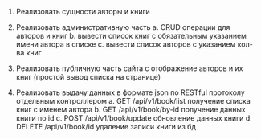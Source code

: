 1. Реализовать сущности авторы и книги

2. Реализовать административную часть
   a. CRUD операции для авторов и книг
   b. вывести список книг с обязательным указанием имени автора в списке
   c. вывести список авторов с указанием кол-ва книг

3. Реализовать публичную часть сайта с отображение авторов и их книг (простой вывод списка на странице)

4. Реализовать выдачу данных в формате json по RESTful протоколу отдельным контроллером
   a. GET /api/v1/book/list получение списка книг с именем автора
   b. GET /api/v1/book/by-id получение данных книги по id
   c. POST /api/v1/book/update обновление данных книги
   d. DELETE /api/v1/book/id удаление записи книги из бд
